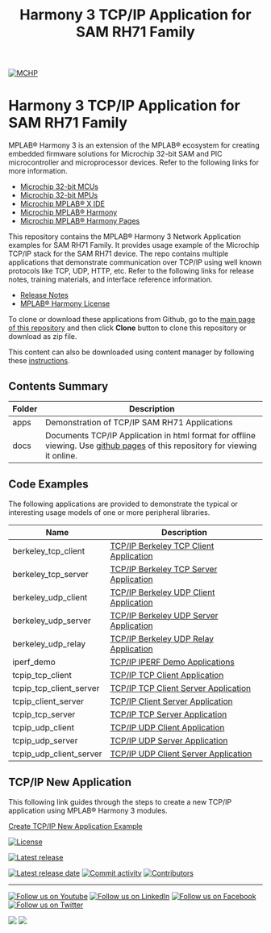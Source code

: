 ﻿---
title: Harmony 3 TCP/IP Application for SAM RH71 Family
nav_order: 1
has_children: true
has_toc: false
---
[![MCHP](https://www.microchip.com/ResourcePackages/Microchip/assets/dist/images/logo.png)](https://www.microchip.com)

# Harmony 3 TCP/IP Application for SAM RH71 Family

MPLAB® Harmony 3 is an extension of the MPLAB® ecosystem for creating
embedded firmware solutions for Microchip 32-bit SAM and PIC microcontroller
and microprocessor devices.  Refer to the following links for more information.

 - [Microchip 32-bit MCUs](https://www.microchip.com/design-centers/32-bit)
 - [Microchip 32-bit MPUs](https://www.microchip.com/design-centers/32-bit-mpus)
 - [Microchip MPLAB® X IDE](https://www.microchip.com/mplab/mplab-x-ide)
 - [Microchip MPLAB® Harmony](https://www.microchip.com/mplab/mplab-harmony)
 - [Microchip MPLAB® Harmony Pages](https://microchip-mplab-harmony.github.io/)

This repository contains the MPLAB® Harmony 3 Network Application examples for SAM RH71 Family. It provides
usage example of the Microchip TCP/IP stack for the SAM RH71 device. The repo contains multiple applications
that demonstrate communication over TCP/IP using well known protocols like TCP, UDP, HTTP, etc.
Refer to the following links for release notes, training materials, and interface
reference information.

- [Release Notes](release_notes.md)
- [MPLAB® Harmony License](mplab_harmony_license.md)

To clone or download these applications from Github, go to the [main page of this repository](https://github.com/Microchip-MPLAB-Harmony/net_apps_sam_rh71) and then click **Clone** button to clone this repository or download as zip file.

This content can also be downloaded using content manager by following these [instructions](https://github.com/Microchip-MPLAB-Harmony/contentmanager/wiki).

## Contents Summary

| Folder     | Description                              |
| ---        | ---                                      |
| apps       | Demonstration of TCP/IP SAM RH71 Applications     |
| docs       | Documents TCP/IP Application in html format for offline viewing. Use [github pages](https://microchip-mplab-harmony.github.io/net_apps_sam_rh71/) of this repository for viewing it online. |


## Code Examples

The following applications are provided to demonstrate the typical or interesting usage models of one or more peripheral libraries.

| Name | Description |
| ---- | ----------- |
|berkeley_tcp_client  | [TCP/IP Berkeley TCP Client Application](apps/berkeley_tcp_client/readme.md)  |
|berkeley_tcp_server  | [TCP/IP Berkeley TCP Server Application](apps/berkeley_tcp_server/readme.md)  |
|berkeley_udp_client  | [TCP/IP Berkeley UDP Client Application](apps/berkeley_udp_client/readme.md)  |
|berkeley_udp_server  | [TCP/IP Berkeley UDP Server Application](apps/berkeley_udp_server/readme.md)  |
|berkeley_udp_relay   | [TCP/IP Berkeley UDP Relay  Application](apps/berkeley_udp_relay/readme.md)   |
|iperf_demo           | [TCP/IP IPERF Demo Applications](apps/iperf_demo/readme.md)                   |
|tcpip_tcp_client     | [TCP/IP TCP Client Application](apps/tcpip_tcp_client/readme.md)              |
|tcpip_tcp_client_server | [TCP/IP TCP Client Server Application](apps/tcpip_tcp_client_server/readme.md)        |
|tcpip_client_server     | [TCP/IP Client Server Application](apps/tcpip_client_server/readme.md)              |
|tcpip_tcp_server     | [TCP/IP TCP Server Application](apps/tcpip_tcp_server/readme.md)              |
|tcpip_udp_client     | [TCP/IP UDP Client Application](apps/tcpip_udp_client/readme.md)              |
|tcpip_udp_server     | [TCP/IP UDP Server Application](apps/tcpip_udp_server/readme.md)              |
|tcpip_udp_client_server     | [TCP/IP UDP Client Server Application](apps/tcpip_udp_client_server/readme.md)  |

## TCP/IP New Application
This following link guides through the steps to create a new TCP/IP application using MPLAB® Harmony 3 modules.

[Create TCP/IP New Application Example](https://github.com/Microchip-MPLAB-Harmony/net/wiki/Create-your-first-tcpip-application)


[![License](https://img.shields.io/badge/license-Harmony%20license-orange.svg)](https://github.com/Microchip-MPLAB-Harmony/net_apps_sam_rh71/blob/master/mplab_harmony_license.md)

[![Latest release](https://img.shields.io/github/release/Microchip-MPLAB-Harmony/net_apps_sam_rh71.svg)](https://github.com/Microchip-MPLAB-Harmony/net_apps_sam_rh71/releases/latest)

[![Latest release date](https://img.shields.io/github/release-date/Microchip-MPLAB-Harmony/net_apps_sam_rh71.svg)](https://github.com/Microchip-MPLAB-Harmony/net_apps_sam_rh71/releases/latest)
[![Commit activity](https://img.shields.io/github/commit-activity/y/Microchip-MPLAB-Harmony/net_apps_sam_rh71.svg)](https://github.com/Microchip-MPLAB-Harmony/net_apps_sam_rh71/graphs/commit-activity)
[![Contributors](https://img.shields.io/github/contributors-anon/Microchip-MPLAB-Harmony/net_apps_sam_rh71.svg)]()

____

[![Follow us on Youtube](https://img.shields.io/badge/Youtube-Follow%20us%20on%20Youtube-red.svg)](https://www.youtube.com/user/MicrochipTechnology)
[![Follow us on LinkedIn](https://img.shields.io/badge/LinkedIn-Follow%20us%20on%20LinkedIn-blue.svg)](https://www.linkedin.com/company/microchip-technology)
[![Follow us on Facebook](https://img.shields.io/badge/Facebook-Follow%20us%20on%20Facebook-blue.svg)](https://www.facebook.com/microchiptechnology/)
[![Follow us on Twitter](https://img.shields.io/twitter/follow/MicrochipTech.svg?style=social)](https://twitter.com/MicrochipTech)

[![](https://img.shields.io/github/stars/Microchip-MPLAB-Harmony/net_apps_pic32mz_da.svg?style=social)]()
[![](https://img.shields.io/github/watchers/Microchip-MPLAB-Harmony/net_apps_pic32mz_da.svg?style=social)]()
